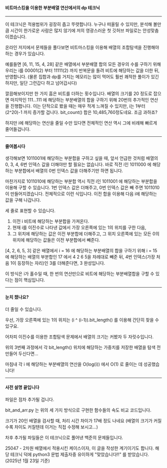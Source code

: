 #### 비트마스킹을 이용한 부분배열 연산에서의 dp 테크닉

---
이 테크닉은 적용범위가 굉장히 좁고 뚜렷합니다. 누구나 떠올릴 수 있지만, 분석해 볼만큼 시간이 한가로운 사람은 많지 않기에 저의 영광스러운 첫 깃허브 파일로는 안성맞춤이겠습니다.

온라인 저지에서 문제들을 풀다보면 비트마스킹을 이용해 배열의 조합탐색을 진행해야 하는 경우가 있습니다.

예를들면 [6, 11, 15, 4, 28] 같은 배열에서 부분배열 합의 모든 경우의 수를 구하기 위해 우리는 i를 00001(2) 부터 11111(2) 까지 반복문을 돌려 비트에 해당하는 값을 더한 뒤, 반영합니다. (물론 집합과 dp를 거치는 메모리는 많이 먹어도 훨씬 쾌적한 풀이가 있긴 하지만, 일단 그런갑다 하고 넘어갑시다)

깔끔해보이지만 한 가지 흠은 비트를 더하는 횟수입니다. 배열의 크기를 20 정도로 잡으면 마지막인 111...111 에 해당하는 부분배열의 합을 구하기 위해 20번의 추가적인 연산을 진행합니다. 이는 단적으로 봤을 때는 매우 적게 느껴질 수 있지만, i는 1부터 (2^20)-1 까지 증가할 겁니다. bit_count() 합은 10,485,760정도네요. 조금 과하죠?

하지만 i에 해당하는 연산을 줄일 수만 있다면 전체적인 연산 역시 그에 비례해 빠르게 줄어들겁니다.

---
#### 줄여봅시다
생각해보면 1011001에 해당하는 부분합을 구하고 싶을 때, 앞서 언급한 것처럼 배열의 0, 3, 4, 6번 인덱스 값을 더해야만 할 필요는 없습니다.
바로 직전 i인 1011000 에 해당하는 부분합에서 배열의 0번 인덱스 값을 더해주기만 하면 됩니다.

마찬가지로 1011010에 해당하는 부분합 역시 직전 i인 1011001 에 해당하는 부분합을 이용해 구할 수 있습니다. 1번 인덱스 값은 더해주고, 0번 인덱스 값은 빼 주면 1011010 이 만들어지겠습니다. 전체적으로 이런 식입니다. 이전 합을 이용해 다음 i에 해당하는 값을 구해 나갑니다.

세 줄로 표현할 수 있습니다.
1. 이전 i 비트에 해당하는 부분합을 가져온다.
2. 현재 i를 이진수로 나타낸 값에서 가장 오른쪽에 있는 1의 위치를 구한 다음,
3. 그 위치에 해당하는 값은 이전 부분합에 더해주고, 그 위치 오른쪽에 있는 모든 0의 위치에 해당하는 값들은 이전 부분합에서 빼준다.

[4, 2, 6, 5, 3] 같은 배열에서 i = 16 에 해당하는 부분배열의 합을 구하기 위해 i = 15 에 해당하는 배열의 부분합인 17 에서 4 2 6 5을 차례대로 빼준 뒤, 4번 인덱스(가장 처음 1이 등장하는 자리)인 3를 더해준다면, 3 완성입니다.

이 방식은 i가 홀수일 때, 한 번의 연산만으로 비트에 해당하는 부분배열합을 구할 수 있다는 점이 핵심입니다.

---
#### 눈치 챘나요?
더 줄일 수 있습니다.

우선, 가장 오른쪽에 있는 1의 위치는 (i ^ (i-1)).bit_length() 를 이용해 간단히 찾을 수 있구요.

어차피 이진수를 이용한 조합탐색 문제에서 배열의 크기는 커봤자 두 자릿수입니다.

위의 3번째 과정에서 각 bit_length() 위치에 해당하는 가중치를 저장한 배열을 탐색 전 만들어 두신다면...

마침내 각 i 에 해당하는 부분배열의 연산을 O(log(i)) 에서 O(1) 로 줄이는 데 성공했습니다!

---
#### 사전 설명 끝입니다
파일은 점차 추가될 겁니다.

bit_and_arr.py 는 위의 세 가지 방식으로 구현한 함수들의 속도 비교 코드입니다.

크기가 20인 배열을 검사할 때, 처리 시간 차이가 17배 정도 나네요 (배열의 크기가 커질수록 차이도 커질텐데 이거는 직접 수정해 보시고...)

차후 추가될 파일들은 이 테크닉으로 풀어낸 백준의 문제들입니다.

25047 - 2차원 배열에서 적용시킨 케이스이자, 이 글을 작성한 계기이기도 합니다. 해당 테크닉 덕에 python3 문법 제출자중 유이하게 "맞았습니다!!" 를 받았습니다. (2025년 1월 23일 기준)
